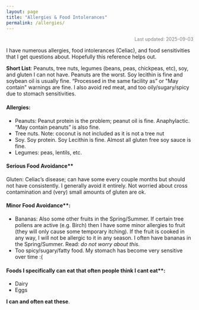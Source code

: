 ```yaml
---
layout: page
title: "Allergies & Food Intolerances"
permalink: /allergies/
---
```


<div style="text-align: right; font-size: 0.9em; color: gray;">
  Last updated: 2025-09-03
</div>

I have numerous allergies, food intolerances (Celiac), and food sensitivities that I get questions about. Hopefully this reference helps out. 

**Short List**: Peanuts, tree nuts, legumes (beans, peas, chickpeas, etc), soy, and gluten I can not have. Peanuts are the worst. Soy lecithin is fine and soybean oil is usually fine. “Processed in the same facility as” or "May contain" warnings are fine. I also avoid red meat, and too oily/sugary/spicy due to stomach sensitivities.  

#### Allergies:
- Peanuts: Peanut protein is the problem; peanut oil is fine. Anaphylactic. “May contain peanuts” is also fine. 
- Tree nuts. Note: coconut is not included as it is not a tree nut
- Soy. Soy protein. Soy Lecithin is fine. Almost all gluten free soy sauce is fine.
- Legumes: peas, lentils, etc.

#### Serious Food Avoidance**
Gluten: Celiac’s disease; can have some every couple months but should not have consistently. I generally avoid it entirely. Not worried about cross contamination and (very) small amounts of gluten are ok. 

#### Minor Food Avoidance**:
- Bananas: Also some other fruits in the Spring/Summer. If certain tree pollens are active (e.g. Birch) then I have some minor allergies to fruit (they will only cause some temporary itching). If the fruit is cooked in any way, I will not be allergic to it in any season. I often have bananas in the Spring/Summer. Read: *do not worry about this.*
- Too spicy/sugary/fatty food. My stomach has become very sensitive over time :( 

#### Foods I specifically can eat that often people think I cant eat**:
- Dairy
- Eggs

**I can and often eat these**. 

